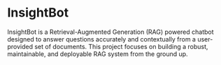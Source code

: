 # InsightBot
InsightBot is a Retrieval-Augmented Generation (RAG) powered chatbot designed to answer questions accurately and contextually from a user-provided set of documents. This project focuses on building a robust, maintainable, and deployable RAG system from the ground up.
